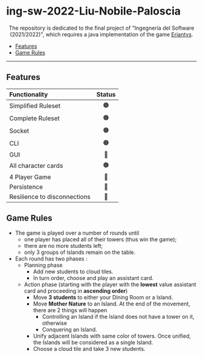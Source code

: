 # ing-sw-2022-Liu-Nobile-Paloscia

<div style="text-align: center;">
  
The repository is dedicated to the final project of "Ingegneria del Software (2021/2022)", which requires a java implementation of the game [Eriantys](https://www.craniocreations.it/prodotto/eriantys/).
  
</div>


* [Features](#features)
* [Game Rules](#Game-Rules)

---

## Features

| Functionality | Status |
|:-----------------------|:------------------------------------:|
| Simplified Ruleset | 🟠 |
| Complete Ruleset | 🟠 |
| Socket |🟠 |
| CLI | 🟠 |
| GUI | 🔴 |
| All character cards | 🟠 |
| 4 Player Game | 🔴 |
| Persistence | 🔴 |
| Resilience to disconnections | 🔴 |

## Game Rules

* The game is played over a number of rounds until 
  * one player has placed all of their towers (thus win the game);
  * there are no more students left;
  * only 3 groups of Islands remain on the table.
* Each round has two phases : 
  * Planning phase
    * Add new students to cloud tiles. 
    * In turn order, choose and play an assistant card. 
  * Action phase (starting with the player with the **lowest** value assistant card and proceeding in **ascending order**) 
    * Move **3 students** to either your Dining Room or a Island.
    * Move **Mother Nature** to an Island. At the end of the movement, there are 2 things will happen 
      * Controlling an Island if the Island does not have a tower on it, otherwise
      * Conquering an Island.
    * Unify adjacent Islands with same color of towers. Once unified, the Islands will be considered as a single Island.
    * Choose a cloud tile and take 3 new students. 
